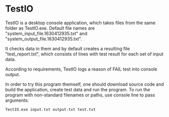 # TestIO

TestIO is a desktop console application, which takes files from the same folder as TestIO.exe. Default file names are "system_input_file.1630412935.txt" and "system_output_file.1630412935.txt". 

It checks data in them and by default creates a resulting file "test_report.txt", which consists of lines with test result for each set of input data. 

According to requirements, TestIO logs a reason of FAIL test into console output. 

In order to try this program themself, one should download source code and build the application, create test data and run the program. To run the program with non-standard filenames or paths, use console line to pass arguments: 

`TestIO.exe input.txt output.txt test.txt`
